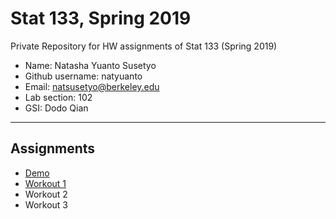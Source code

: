 # Stat 133, Spring 2019

Private Repository for HW assignments of Stat 133 (Spring 2019)

- Name: Natasha Yuanto Susetyo
- Github username: natyuanto
- Email: natsusetyo@berkeley.edu
- Lab section: 102
- GSI: Dodo Qian

-----

## Assignments

- [Demo](demo)
- [Workout 1](workout1)
- Workout 2
- Workout 3


